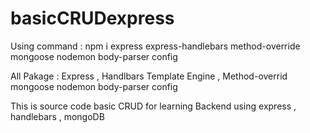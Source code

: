 # basicCRUDexpress

Using command : npm i express express-handlebars method-override mongoose nodemon body-parser config 

All Pakage : Express , Handlbars Template Engine , Method-overrid mongoose nodemon body-parser config 

This is source code basic CRUD for learning Backend using express , handlebars , mongoDB 
